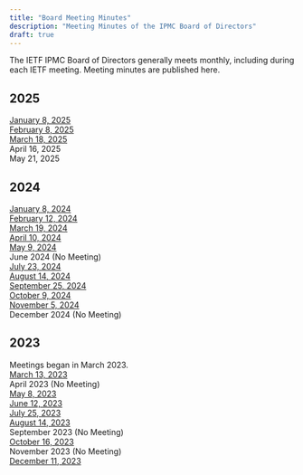 ```yaml
---
title: "Board Meeting Minutes"
description: "Meeting Minutes of the IPMC Board of Directors"
draft: true
---
```


The IETF IPMC Board of Directors generally meets monthly, including during each IETF meeting. Meeting minutes are published here. 

## 2025

[January 8, 2025](/uploads/2025-01-08-board-minutes.pdf)  
[February 8, 2025](/uploads/2025-02-08-board-minutes.pdf)  
[March 18, 2025](/uploads/2025-03-18-board-minutes.pdf)  
April 16, 2025  
May 21, 2025  

## 2024


[January 8, 2024](/uploads/2024-01-ipmc-minutes.pdf)  
[February 12, 2024](/uploads/2024-02-ipmc-minutes.pdf)    
[March 19, 2024](/uploads/2024-03-ipmc-minutes.pdf)    
[April 10, 2024](/uploads/2024-04-ipmc-minutes.pdf)    
[May 9, 2024](/uploads/2024-05-ipmc-minutes.pdf)    
June 2024  (No Meeting)  
[July 23, 2024](/uploads/2024-07-ipmc-minutes.pdf)    
[August 14, 2024](/uploads/2024-08-ipmc-minutes.pdf)    
[September 25, 2024](/uploads/2024-09-ipmc-minutes.pdf)    
[October 9, 2024](/uploads/2024-10-ipmc-minutes.pdf)    
[November 5, 2024](/uploads/2024-11-ipmc-minutes.pdf)    
December 2024  (No Meeting)  

## 2023

Meetings began in March 2023.  
[March 13, 2023](/uploads/2023-03-ipmc-minutes.pdf)    
April 2023 (No Meeting)  
[May 8, 2023](/uploads/2023-05-ipmc-minutes.pdf)      
[June 12, 2023](/uploads/2023-06-ipmc-minutes.pdf)      
[July 25, 2023](/uploads/2023-07-ipmc-minutes.pdf)      
[August 14, 2023](/uploads/2023-08-ipmc-minutes.pdf)      
September 2023 (No Meeting)  
[October 16, 2023](/uploads/2023-10-ipmc-minutes.pdf)      
November 2023 (No Meeting)  
[December 11, 2023](/uploads/2023-12-ipmc-minutes.pdf)      




